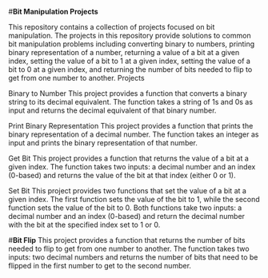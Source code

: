 #**Bit Manipulation Projects**

This repository contains a collection of projects focused on bit manipulation. The projects in this repository provide solutions to common bit manipulation problems including converting binary to numbers, printing binary representation of a number, returning a value of a bit at a given index, setting the value of a bit to 1 at a given index, setting the value of a bit to 0 at a given index, and returning the number of bits needed to flip to get from one number to another.
Projects

Binary to Number
This project provides a function that converts a binary string to its decimal equivalent. The function takes a string of 1s and 0s as input and returns the decimal equivalent of that binary number.

Print Binary Representation
This project provides a function that prints the binary representation of a decimal number. The function takes an integer as input and prints the binary representation of that number.

Get Bit
This project provides a function that returns the value of a bit at a given index. The function takes two inputs: a decimal number and an index (0-based) and returns the value of the bit at that index (either 0 or 1).

Set Bit
This project provides two functions that set the value of a bit at a given index. The first function sets the value of the bit to 1, while the second function sets the value of the bit to 0. Both functions take two inputs: a decimal number and an index (0-based) and return the decimal number with the bit at the specified index set to 1 or 0.

#**Bit Flip**
This project provides a function that returns the number of bits needed to flip to get from one number to another. The function takes two inputs: two decimal numbers and returns the number of bits that need to be flipped in the first number to get to the second number.
